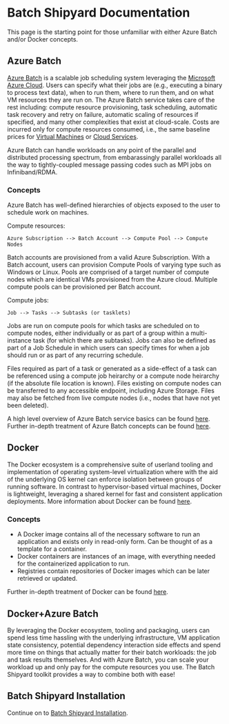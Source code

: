 # Batch Shipyard Documentation
This page is the starting point for those unfamiliar with either Azure Batch
and/or Docker concepts.

## Azure Batch
[Azure Batch](https://azure.microsoft.com/en-us/services/batch/) is a scalable
job scheduling system leveraging the
[Microsoft Azure Cloud](https://azure.microsoft.com). Users can specify what
their jobs are (e.g., executing a binary to process text data), when to run
them, where to run them, and on what VM resources they are run on. The Azure
Batch service takes care of the rest including: compute resource provisioning,
task scheduling, automatic task recovery and retry on failure, automatic
scaling of resources if specified, and many other complexities that exist
at cloud-scale. Costs are incurred only for compute resources consumed, i.e.,
the same baseline prices for
[Virtual Machines](https://azure.microsoft.com/en-us/pricing/details/virtual-machines/)
or [Cloud Services](https://azure.microsoft.com/en-us/pricing/details/cloud-services/).

Azure Batch can handle workloads on any point of the parallel and distributed
processing spectrum, from embarassingly parallel workloads all the way to
tightly-coupled message passing codes such as MPI jobs on Infiniband/RDMA.

### Concepts
Azure Batch has well-defined hierarchies of objects exposed to the user to
schedule work on machines.

Compute resources:
```
Azure Subscription --> Batch Account --> Compute Pool --> Compute Nodes
```

Batch accounts are provisioned from a valid Azure Subscription. With a
Batch account, users can provision Compute Pools of varying type such as
Windows or Linux. Pools are comprised of a target number of compute nodes
which are identical VMs provisioned from the Azure cloud. Multiple compute
pools can be provisioned per Batch account.

Compute jobs:
```
Job --> Tasks --> Subtasks (or tasklets)
```

Jobs are run on compute pools for which tasks are scheduled on to compute
nodes, either individually or as part of a group within a multi-instance
task (for which there are subtasks). Jobs can also be defined as part of a
Job Schedule in which users can specify times for when a job should run or
as part of any recurring schedule.

Files required as part of a task or generated as a side-effect of a task
can be referenced using a compute job heirarchy or a compute node heirarchy
(if the absolute file location is known). Files existing on compute nodes can
be transferred to any accessible endpoint, including Azure Storage. Files
may also be fetched from live compute nodes (i.e., nodes that have not yet
been deleted).

A high level overview of Azure Batch service basics can be found
[here](https://azure.microsoft.com/en-us/documentation/articles/batch-technical-overview/).
Further in-depth treatment of Azure Batch concepts can be found
[here](https://azure.microsoft.com/en-us/documentation/articles/batch-api-basics/).

## Docker
The Docker ecosystem is a comprehensive suite of userland tooling and
implementation of operating system-level virtualization where with the aid of
the underlying OS kernel can enforce isolation between groups of running
software. In contrast to hypervisor-based virtual machines, Docker is
lightweight, leveraging a shared kernel for fast and consistent application
deployments. More information about Docker can be found
[here](https://www.docker.com/what-docker).

### Concepts
* A Docker image contains all of the necessary software to run an application
  and exists only in read-only form. Can be thought of as a template for a
  container.
* Docker containers are instances of an image, with everything needed for
  the containerized application to run.
* Registries contain repositories of Docker images which can be later
  retrieved or updated.

Further in-depth treatment of Docker can be found
[here](https://docs.docker.com/engine/understanding-docker/).

## Docker+Azure Batch
By leveraging the Docker ecosystem, tooling and packaging, users can spend
less time hassling with the underlying infrastructure, VM application state
consistency, potential dependency interaction side effects and spend more
time on things that actually matter for their batch workloads: the job and
task results themselves. And with Azure Batch, you can scale your workload up
and only pay for the compute resources you use. The Batch Shipyard toolkit
provides a way to combine both with ease!

## Batch Shipyard Installation
Continue on to
[Batch Shipyard Installation](01-batch-shipyard-installation.md).
